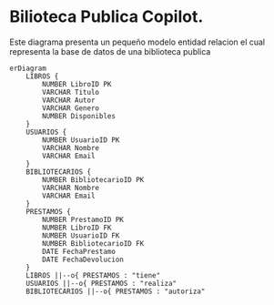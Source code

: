 # Bilioteca Publica Copilot.

Este diagrama presenta un pequeño modelo entidad relacion el cual representa la base de datos de una biblioteca publica

```mermaid
erDiagram
    LIBROS {
        NUMBER LibroID PK
        VARCHAR Titulo
        VARCHAR Autor
        VARCHAR Genero
        NUMBER Disponibles
    }
    USUARIOS {
        NUMBER UsuarioID PK
        VARCHAR Nombre
        VARCHAR Email
    }
    BIBLIOTECARIOS {
        NUMBER BibliotecarioID PK
        VARCHAR Nombre
        VARCHAR Email
    }
    PRESTAMOS {
        NUMBER PrestamoID PK
        NUMBER LibroID FK
        NUMBER UsuarioID FK
        NUMBER BibliotecarioID FK
        DATE FechaPrestamo
        DATE FechaDevolucion
    }
    LIBROS ||--o{ PRESTAMOS : "tiene"
    USUARIOS ||--o{ PRESTAMOS : "realiza"
    BIBLIOTECARIOS ||--o{ PRESTAMOS : "autoriza"

```
